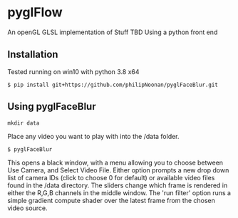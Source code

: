 # pyglFlow
An openGL GLSL implementation of Stuff TBD Using a python front end

## Installation

Tested running on win10 with python 3.8 x64

```shell
$ pip install git+https://github.com/philipNoonan/pyglFaceBlur.git
```

## Using pyglFaceBlur

```
mkdir data
```

Place any video you want to play with into the /data folder.

```
$ pyglFaceBlur
```

This opens a black window, with a menu allowing you to choose between Use Camera, and Select Video File. Either option prompts a new drop down list of camera IDs (click to choose 0 for default) or available video files found in the /data directory.
The sliders change which frame is rendered in either the R,G,B channels in the middle window. The 'run filter' option runs a simple gradient compute shader over the latest frame from the chosen video source.
